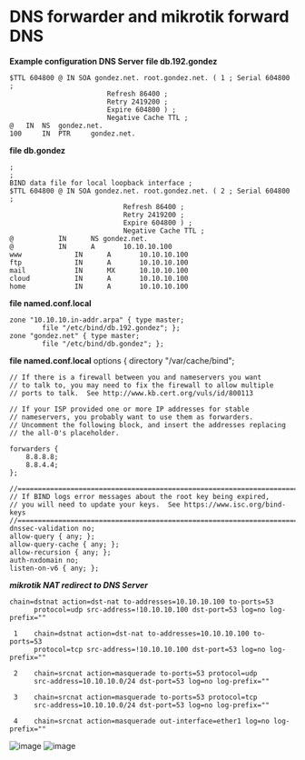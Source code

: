 # DNS forwarder and mikrotik forward DNS 
**Example configuration DNS Server**
**file db.192.gondez** 
 ```
 $TTL 604800 @ IN SOA gondez.net. root.gondez.net. ( 1 ; Serial 604800 ; 
						 Refresh 86400 ; 
						 Retry 2419200 ; 
						 Expire 604800 ) ; 
						 Negative Cache TTL ; 
@ 	IN 	NS 	gondez.net. 
100 	IN 	PTR 	gondez.net.
```
**file db.gondez**
```
; 
; 
BIND data file for local loopback interface ; 
$TTL 604800 @ IN SOA gondez.net. root.gondez.net. ( 2 ; Serial 604800 ; 
							Refresh 86400 ; 
							Retry 2419200 ; 
							Expire 604800 ) ; 
							Negative Cache TTL ; 
@ 			IN 		NS gondez.net. 
@ 			IN 		A 		10.10.10.100 
www 			IN 		A 		10.10.10.100 
ftp 			IN 		A 		10.10.10.100 
mail 			IN 		MX 		10.10.10.100 
cloud 			IN 		A 		10.10.10.100 
home 			IN 		A 		10.10.10.100
```
**file named.conf.local**
```
zone "10.10.10.in-addr.arpa" { type master; 
		file "/etc/bind/db.192.gondez"; };
zone "gondez.net" { type master; 
		file "/etc/bind/db.gondez"; };
```
**file named.conf.local**
options { directory "/var/cache/bind";
```
// If there is a firewall between you and nameservers you want
// to talk to, you may need to fix the firewall to allow multiple
// ports to talk.  See http://www.kb.cert.org/vuls/id/800113

// If your ISP provided one or more IP addresses for stable 
// nameservers, you probably want to use them as forwarders.  
// Uncomment the following block, and insert the addresses replacing 
// the all-0's placeholder.

forwarders {
	8.8.8.8;
	8.8.4.4;
};

//========================================================================
// If BIND logs error messages about the root key being expired,
// you will need to update your keys.  See https://www.isc.org/bind-keys
//========================================================================
dnssec-validation no;
allow-query { any; };
allow-query-cache { any; };
allow-recursion { any; };
auth-nxdomain no;
listen-on-v6 { any; };
```
***mikrotik NAT redirect to DNS Server***
```
chain=dstnat action=dst-nat to-addresses=10.10.10.100 to-ports=53 
      protocol=udp src-address=!10.10.10.100 dst-port=53 log=no log-prefix="" 

 1    chain=dstnat action=dst-nat to-addresses=10.10.10.100 to-ports=53 
      protocol=tcp src-address=!10.10.10.100 dst-port=53 log=no log-prefix="" 

 2    chain=srcnat action=masquerade to-ports=53 protocol=udp 
      src-address=10.10.10.0/24 dst-port=53 log=no log-prefix="" 

 3    chain=srcnat action=masquerade to-ports=53 protocol=tcp 
      src-address=10.10.10.0/24 dst-port=53 log=no log-prefix="" 

 4    chain=srcnat action=masquerade out-interface=ether1 log=no log-prefix="" 
 ```

 ![image](https://user-images.githubusercontent.com/34673946/194979932-ba7d44c6-916b-470c-86b4-1d73109c05e0.png)
 ![image](https://user-images.githubusercontent.com/34673946/194979955-75edd3f6-e9cd-4ab4-9e2d-9169613b143a.png)

